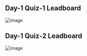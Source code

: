 ## Day-1 Quiz-1 Leadboard

![image](https://github.com/user-attachments/assets/06368b38-3b59-463b-851a-9ec730cfa0c8)

## Day-1 Quiz-2 Leadboard

![image](https://github.com/user-attachments/assets/977d2f60-9191-4168-8459-590998da0faf)
